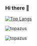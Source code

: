 ### Hi there 👋


[![Top Langs](https://github-readme-stats.vercel.app/api/top-langs/?username=topazus)](https://github.com/anuraghazra/github-readme-stats)

<p><img align="center" src="https://github-readme-stats.vercel.app/api/top-langs?username=topazus&show_icons=true&locale=en&layout=compact" alt="topazus" /></p>

<p><img align="center" src="https://github-readme-streak-stats.herokuapp.com/?user=topazus&" alt="topazus" /></p>
